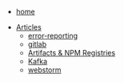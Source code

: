 <!-- docs/_sidebar.md -->


<ul>
  <li><a href="https://jeanmgirard.github.io/docs" target="_self" rel="noopener">home</a></li>
</ul>


* [Articles](/)
  * [error-reporting](/error-reporting/README.md)
  * [gitlab](/gitlab/README.md)
  * [Artifacts & NPM Registries](/artifacts-and-registries/README.md)
  * [Kafka](/kafka/README.md)
  * [webstorm](/webstorm/README.md)

